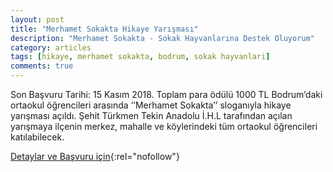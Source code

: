 ```yaml
---
layout: post
title: "Merhamet Sokakta Hikaye Yarışması"
description: "Merhamet Sokakta - Sokak Hayvanlarına Destek Oluyorum"
category: articles
tags: [hikaye, merhamet sokakta, bodrum, sokak hayvanlari]
comments: true
---
```


Son Başvuru Tarihi: 15 Kasım 2018. Toplam para ödülü 1000 TL
Bodrum’daki ortaokul öğrencileri arasında ‘’Merhamet Sokakta’’ sloganıyla hikaye yarışması açıldı. Şehit Türkmen Tekin Anadolu İ.H.L tarafından açılan yarışmaya ilçenin merkez, mahalle ve köylerindeki tüm ortaokul öğrencileri katılabilecek.

[Detaylar ve Başvuru için](http://www.bodrumdabirgun.com/merhamet-sokakta-konulu-odullu-hikaye-yazma-yarismasi.html?utm_source=edebiyatyarismalari.com&utm_medium=affiliate){:rel="nofollow"}